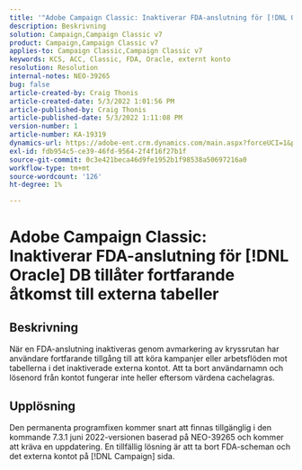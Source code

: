 ```yaml
---
title: '"Adobe Campaign Classic: Inaktiverar FDA-anslutning för [!DNL Oracle] DB tillåter fortfarande åtkomst till externa tabeller'
description: Beskrivning
solution: Campaign,Campaign Classic v7
product: Campaign,Campaign Classic v7
applies-to: Campaign Classic,Campaign Classic v7
keywords: KCS, ACC, Classic, FDA, Oracle, externt konto
resolution: Resolution
internal-notes: NEO-39265
bug: false
article-created-by: Craig Thonis
article-created-date: 5/3/2022 1:01:56 PM
article-published-by: Craig Thonis
article-published-date: 5/3/2022 1:11:08 PM
version-number: 1
article-number: KA-19319
dynamics-url: https://adobe-ent.crm.dynamics.com/main.aspx?forceUCI=1&pagetype=entityrecord&etn=knowledgearticle&id=a9031e2f-e1ca-ec11-a7b5-6045bd00d995
exl-id: fdb954c5-ce39-46fd-9564-2f4f16f27b1f
source-git-commit: 0c3e421beca46d9fe1952b1f98538a50697216a0
workflow-type: tm+mt
source-wordcount: '126'
ht-degree: 1%

---
```


# Adobe Campaign Classic: Inaktiverar FDA-anslutning för [!DNL Oracle] DB tillåter fortfarande åtkomst till externa tabeller

## Beskrivning


När en FDA-anslutning inaktiveras genom avmarkering av kryssrutan har användare fortfarande tillgång till att köra kampanjer eller arbetsflöden mot tabellerna i det inaktiverade externa kontot. Att ta bort användarnamn och lösenord från kontot fungerar inte heller eftersom värdena cachelagras.






## Upplösning


Den permanenta programfixen kommer snart att finnas tillgänglig i den kommande 7.3.1 juni 2022-versionen baserad på NEO-39265 och kommer att kräva en uppdatering. En tillfällig lösning är att ta bort FDA-scheman och det externa kontot på [!DNL Campaign] sida.
